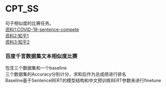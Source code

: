 # CPT_SS
句子相似度的比赛任务。  
[资料1:COVID-19-sentence-compete](https://github.com/yechens/COVID-19-sentence-pair)   
[资料2:知乎1](https://www.zhihu.com/question/354129879/answer/1015466495)  
[资料3:知乎2](https://www.zhihu.com/question/354129879/answer/1357885214)  
### 百度千言数据集文本相似度比赛
包含三个数据集和一个baseline</br>
三个数据集的Accuracy分别计分，求和后作为总成绩进行排名</br>
Baseline基于SentenceBERT的模型结构和中文预训练BERT参数来进行finetune</br>
